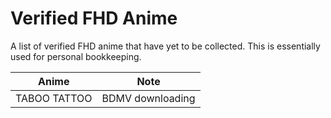 # Verified FHD Anime

A list of verified FHD anime
that have yet to be collected.
This is essentially used for personal bookkeeping.

| Anime        | Note             |
| ------------ | ---------------- |
| TABOO TATTOO | BDMV downloading |
